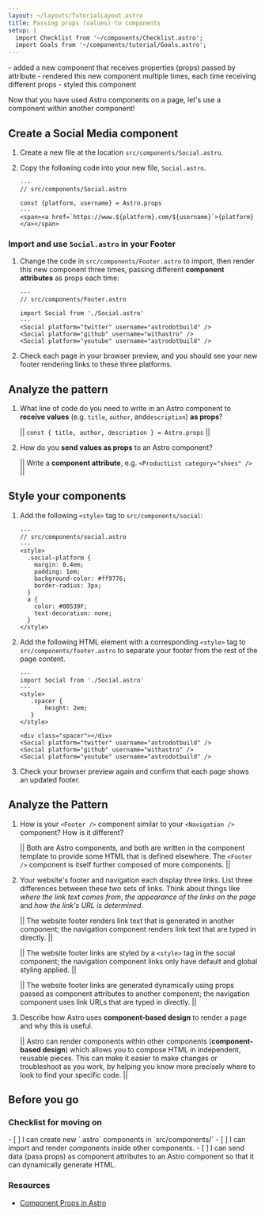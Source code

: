 ```yaml
---
layout: ~/layouts/TutorialLayout.astro
title: Passing props (values) to components
setup: |
  import Checklist from '~/components/Checklist.astro';
  import Goals from '~/components/tutorial/Goals.astro';
---
```


<Goals>
  - added a new component that receives properties (props) passed by attribute
  - rendered this new component multiple times, each time receiving different props
  - styled this component
</Goals>

Now that you have used Astro components on a page, let's use a component within another component!

## Create a Social Media component

1. Create a new file at the location `src/components/Social.astro`.

2. Copy the following code into your new file, `Social.astro`.

    ```astro
    ---
    // src/components/Social.astro

    const {platform, username} = Astro.props
    ---
    <span><a href=`https://www.${platform}.com/${username}`>{platform}</a></span>
    ```

### Import and use `Social.astro` in your Footer

1. Change the code in `src/components/Footer.astro` to import, then render this new component three times, passing different **component attributes** as props each time:

    ```astro
    ---
    // src/components/Footer.astro

    import Social from './Social.astro'
    ---
    <Social platform="twitter" username="astrodotbuild" />
    <Social platform="github" username="withastro" />
    <Social platform="youtube" username="astrodotbuild" />
    ```

2. Check each page in your browser preview, and you should see your new footer rendering links to these three platforms.

## Analyze the pattern

1. What line of code do you need to write in an Astro component to **receive values** (e.g. `title`, `author`, and`description`) **as props**?

    || `const { title, author, description } = Astro.props` ||
    

2. How do you **send values as props** to an Astro component?

    || Write a **component attribute**, e.g. `<ProductList category="shoes" />` ||


## Style your components

1. Add the following `<style>` tag to `src/components/social`:

    ```astro
    ---
    // src/components/social.astro
    ---
    <style>
      .social-platform {
        margin: 0.4em;
        padding: 1em;
        background-color: #ff9776;
        border-radius: 3px;
      }
      a {
        color: #00539F;
        text-decoration: none;
      }
    </style>
    ```

2. Add the following HTML element with a corresponding `<style>` tag to `src/components/footer.astro` to separate your footer from the rest of the page content. 

    ```astro title="src/components/footer.astro" ins={4-8,10}
    ---
    import Social from './Social.astro'
    ---
    <style>
       .spacer {
           height: 2em;
       }
    </style>

    <div class="spacer"></div>
    <Social platform="twitter" username="astrodotbuild" />
    <Social platform="github" username="withastro" />
    <Social platform="youtube" username="astrodotbuild" />
    ```

3. Check your browser preview again and confirm that each page shows an updated footer.

## Analyze the Pattern

1. How is your `<Footer />` component similar to your `<Navigation />` component? How is it different?

    || Both are Astro components, and both are written in the component template to provide some HTML that is defined elsewhere. The `<Footer />` component is itself further composed of more components. ||

2. Your website's footer and navigation each display three links. List three differences between these two sets of links. Think about things like _where the link text comes from_, _the appearance of the links on the page_ and _how the link's URL is determined_.

    || The website footer renders link text that is generated in another component; the navigation component renders link text that are typed in directly. ||

    || The website footer links are styled by a `<style>` tag in the social component; the navigation component links only have default and global styling applied. ||

    || The website footer links are generated dynamically using props passed as component attributes to another component; the navigation component uses link URLs that are typed in directly. ||

3. Describe how Astro uses **component-based design** to render a page and why this is useful.

    || Astro can render components within other components (**component-based design**) which allows you to compose HTML in independent, reusable pieces. This can make it easier to make changes or troubleshoot as you work, by helping you know more precisely where to look to find your specific code. ||

## Before you go

### Checklist for moving on

<Checklist key="props">
- [ ] I can create new `.astro` components in `src/components/`
- [ ] I can import and render components inside other components.
- [ ] I can send data (pass props) as component attributes to an Astro component so that it can dynamically generate HTML.
</Checklist>

### Resources

- [Component Props in Astro](/en/core-concepts/astro-components/#component-props)
